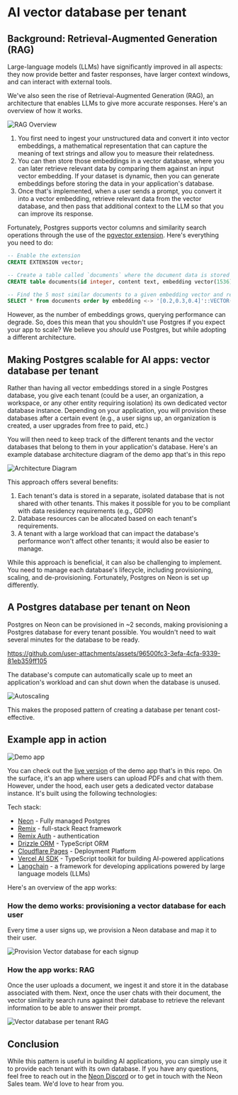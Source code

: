 # AI vector database per tenant

## Background: Retrieval-Augmented Generation (RAG)

Large-language models (LLMs) have significantly improved in all aspects: they now provide better and faster responses, have larger context windows, and can interact with external tools.

We've also seen the rise of Retrieval-Augmented Generation (RAG), an architecture that enables LLMs to give more accurate responses. Here's an overview of how it works.

![RAG Overview](https://github.com/user-attachments/assets/9254d4c4-8c06-4b37-ba68-af0af1139c7b)

1. You first need to ingest your unstructured data and convert it into vector embeddings, a mathematical representation that can capture the meaning of text strings and allow you to measure their relatedness. 
2. You can then store those embeddings in a vector database, where you can later retrieve relevant data by comparing them against an input vector embedding. If your dataset is dynamic, then you can generate embeddings before storing the data in your application's database.
3. Once that's implemented, when a user sends a prompt, you convert it into a vector embedding, retrieve relevant data from the vector database, and then pass that additional context to the LLM so that you can improve its response.

Fortunately, Postgres supports vector columns and similarity search operations through the use of the [pgvector extension](https://github.com/pgvector/pgvector). Here's everything you need to do: 

```sql
-- Enable the extension
CREATE EXTENSION vector;

-- Create a table called `documents` where the document data is stored along with the embedding
CREATE table documents(id integer, content text, embedding vector(1536));

-- Find the 5 most similar documents to a given embedding vector and return them in order of similarity. 
SELECT * from documents order by embedding <-> '[0.2,0.3,0.4]'::VECTOR(1536) LIMIT 5;
```

However, as the number of embeddings grows, querying performance can degrade. So, does this mean that you shouldn't use Postgres if you expect your app to scale? We believe you _should_ use Postgres, but while adopting a different architecture.

## Making Postgres scalable for AI apps: vector database per tenant

Rather than having all vector embeddings stored in a single Postgres database, you give each tenant (could be a user, an organization, a workspace, or any other entity requiring isolation) its own dedicated vector database instance. Depending on your application, you will provision these databases after a certain event (e.g., a user signs up, an organization is created, a user upgrades from free to paid, etc.)

You will then need to keep track of the different tenants and the vector databases that belong to them in your application's database. Here's an example database architecture diagram of the demo app that's in this repo

![Architecture Diagram](https://github.com/user-attachments/assets/c788d581-1d0a-4201-842e-a20bd498e3db)

This approach offers several benefits:
1. Each tenant's data is stored in a separate, isolated database that is not shared with other tenants. This makes it possible for you to be compliant with data residency requirements (e.g., GDPR)
2. Database resources can be allocated based on each tenant's requirements. 
3. A tenant with a large workload that can impact the database's performance won't affect other tenants; it would also be easier to manage.

While this approach is beneficial, it can also be challenging to implement. You need to manage each database's lifecycle, including provisioning, scaling, and de-provisioning. Fortunately, Postgres on Neon is set up differently.

## A Postgres database per tenant on Neon

Postgres on Neon can be provisioned in ~2 seconds, making provisioning a Postgres database for every tenant possible. You wouldn't need to wait several minutes for the database to be ready.

https://github.com/user-attachments/assets/96500fc3-3efa-4cfa-9339-81eb359ff105

The database's compute can automatically scale up to meet an application's workload and can shut down when the database is unused.

![Autoscaling](https://github.com/user-attachments/assets/7f093ead-d51b-46bc-a473-0df483d91c18)

This makes the proposed pattern of creating a database per tenant cost-effective.

## Example app in action

![Demo app](https://github.com/user-attachments/assets/11b13120-37b8-41a5-b26b-3974abc75ea4)

You can check out the [live version](https://ai-vector-db-per-tenant.pages.dev/) of the demo app that's in this repo. On the surface, it's an app where users can upload PDFs and chat with them. However, under the hood, each user gets a dedicated vector database instance. It's built using the following technologies:

Tech stack:
- [Neon](https://neon.tech/ref=github) - Fully managed Postgres
- [Remix](https://remix.run) - full-stack React framework
- [Remix Auth](https://github.com/sergiodxa/remix-auth) - authentication
- [Drizzle ORM](https://drizzle.team/) - TypeScript ORM
- [Cloudflare Pages](https://pages.dev) - Deployment Platform
- [Vercel AI SDK](sdk.vercel.ai/) -  TypeScript toolkit for building AI-powered applications
- [Langchain](https://js.langchain.com/v0.2/docs/introduction/) - a framework for developing applications powered by large language models (LLMs)

Here's an overview of the app works:

### How the demo works: provisioning a vector database for each user

Every time a user signs up, we provision a Neon database and map it to their user. 


![Provision Vector database for each signup](https://github.com/user-attachments/assets/01e31752-cddb-45c5-b595-92c3cb815a88)

### How the app works: RAG

Once the user uploads a document, we ingest it and store it in the database associated with them. Next, once the user chats with their document, the vector similarity search runs against their database to retrieve the relevant information to be able to answer their prompt.

![Vector database per tenant RAG](https://github.com/user-attachments/assets/43e0f872-6bab-4a06-8208-7871723f1fd0)

## Conclusion

While this pattern is useful in building AI applications, you can simply use it to provide each tenant with its own database. If you have any questions, feel free to reach out in the [Neon Discord](https://neon.tech/discord) or to get in touch with the Neon Sales team. We'd love to hear from you.


